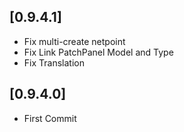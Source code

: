 ## [0.9.4.1]
* Fix multi-create netpoint
* Fix Link PatchPanel Model and Type
* Fix Translation

## [0.9.4.0]
* First Commit
